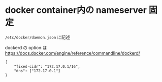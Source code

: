 # docker container内の nameserver 固定

`/etc/docker/daemon.json` に記述

dockerd の option は https://docs.docker.com/engine/reference/commandline/dockerd/

```
{
    "fixed-cidr": "172.17.0.1/16",
    "dns": ["172.17.0.1"]
}
```
